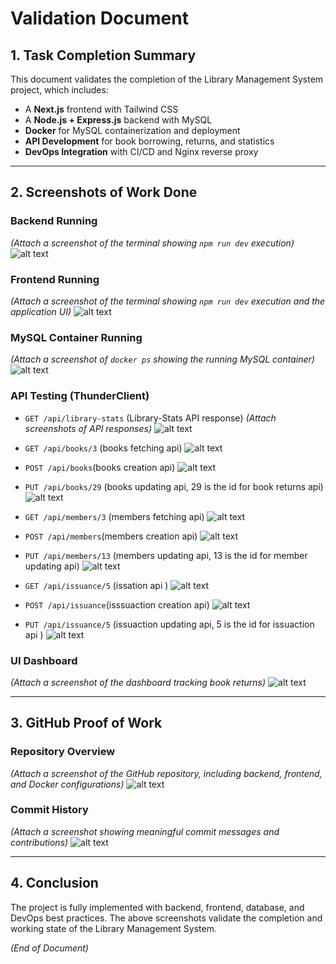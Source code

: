 # Validation Document

## 1. Task Completion Summary

This document validates the completion of the Library Management System project, which includes:
- A **Next.js** frontend with Tailwind CSS
- A **Node.js + Express.js** backend with MySQL
- **Docker** for MySQL containerization and deployment
- **API Development** for book borrowing, returns, and statistics
- **DevOps Integration** with CI/CD and Nginx reverse proxy

---

## 2. Screenshots of Work Done

### Backend Running
_(Attach a screenshot of the terminal showing `npm run dev` execution)_
![alt text](/Screenshots/image-2.png)

### Frontend Running
_(Attach a screenshot of the terminal showing `npm run dev` execution and the application UI)_
![alt text](/Screenshots/image-1.png)


### MySQL Container Running
_(Attach a screenshot of `docker ps` showing the running MySQL container)_
![alt text](/Screenshots/image-3.png)

### API Testing (ThunderClient)
- `GET /api/library-stats` (Library-Stats API response)
_(Attach screenshots of API responses)_
![alt text](/Screenshots/image-4.png)



- `GET /api/books/3` (books fetching api)
![alt text](/Screenshots/image-5.png)

- `POST /api/books`(books creation api)
![alt text](/Screenshots/image-6.png)

- `PUT /api/books/29` (books updating api, 29 is the id for book returns api)
![alt text](/Screenshots/image-7.png)




- `GET /api/members/3` (members fetching api)
![alt text](/Screenshots/image-8.png)

- `POST /api/members`(members creation api)
![alt text](/Screenshots/image-9.png)

- `PUT /api/members/13` (members updating api, 13 is the id for member updating api)
![alt text](/Screenshots/image-10.png)



- `GET /api/issuance/5` (issation api )
![alt text](/Screenshots/image-11.png)

- `POST /api/issuance`(isssuaction creation api)
![alt text](/Screenshots/image-12.png)

- `PUT /api/issuance/5` (issuaction updating api, 5 is the id for issuaction api )
![alt text](/Screenshots/image-13.png)


### UI Dashboard
_(Attach a screenshot of the dashboard tracking book returns)_
![alt text](/Screenshots/image-14.png)

---

## 3. GitHub Proof of Work

### Repository Overview
_(Attach a screenshot of the GitHub repository, including backend, frontend, and Docker configurations)_
![alt text](/Screenshots/image-15.png)

### Commit History
_(Attach a screenshot showing meaningful commit messages and contributions)_
![alt text](/Screenshots/image-16.png)

---

## 4. Conclusion

The project is fully implemented with backend, frontend, database, and DevOps best practices. The above screenshots validate the completion and working state of the Library Management System.

_(End of Document)_

